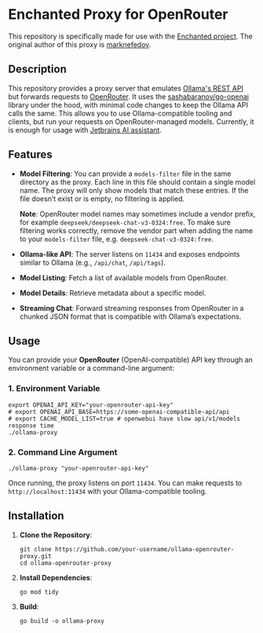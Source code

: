 # Enchanted Proxy for OpenRouter
This repository is specifically made for use with the [Enchanted project](https://github.com/gluonfield/enchanted/tree/main).
The original author of this proxy is [marknefedov](https://github.com/marknefedov/ollama-openrouter-proxy).

## Description
This repository provides a proxy server that emulates [Ollama's REST API](https://github.com/ollama/ollama) but forwards requests to [OpenRouter](https://openrouter.ai/). It uses the [sashabaranov/go-openai](https://github.com/sashabaranov/go-openai) library under the hood, with minimal code changes to keep the Ollama API calls the same. This allows you to use Ollama-compatible tooling and clients, but run your requests on OpenRouter-managed models.
Currently, it is enough for usage with [Jetbrains AI assistant](https://blog.jetbrains.com/ai/2024/11/jetbrains-ai-assistant-2024-3/#more-control-over-your-chat-experience-choose-between-gemini,-openai,-and-local-models). 

## Features
- **Model Filtering**: You can provide a `models-filter` file in the same directory as the proxy. Each line in this file should contain a single model name. The proxy will only show models that match these entries. If the file doesn’t exist or is empty, no filtering is applied.
  
  **Note**: OpenRouter model names may sometimes include a vendor prefix, for example `deepseek/deepseek-chat-v3-0324:free`. To make sure filtering works correctly, remove the vendor part when adding the name to your `models-filter` file, e.g. `deepseek-chat-v3-0324:free`.
  
- **Ollama-like API**: The server listens on `11434` and exposes endpoints similar to Ollama (e.g., `/api/chat`, `/api/tags`).
- **Model Listing**: Fetch a list of available models from OpenRouter.
- **Model Details**: Retrieve metadata about a specific model.
- **Streaming Chat**: Forward streaming responses from OpenRouter in a chunked JSON format that is compatible with Ollama’s expectations.

## Usage
You can provide your **OpenRouter** (OpenAI-compatible) API key through an environment variable or a command-line argument:

### 1. Environment Variable

    export OPENAI_API_KEY="your-openrouter-api-key"
    # export OPENAI_API_BASE=https://some-openai-compatible-api/api
    # export CACHE_MODEL_LIST=true # openwebui have slow api/v1/models response time
    ./ollama-proxy

### 2. Command Line Argument

    ./ollama-proxy "your-openrouter-api-key"

Once running, the proxy listens on port `11434`. You can make requests to `http://localhost:11434` with your Ollama-compatible tooling.

## Installation
1. **Clone the Repository**:

       git clone https://github.com/your-username/ollama-openrouter-proxy.git
       cd ollama-openrouter-proxy

2. **Install Dependencies**:

       go mod tidy

3. **Build**:

       go build -o ollama-proxy
